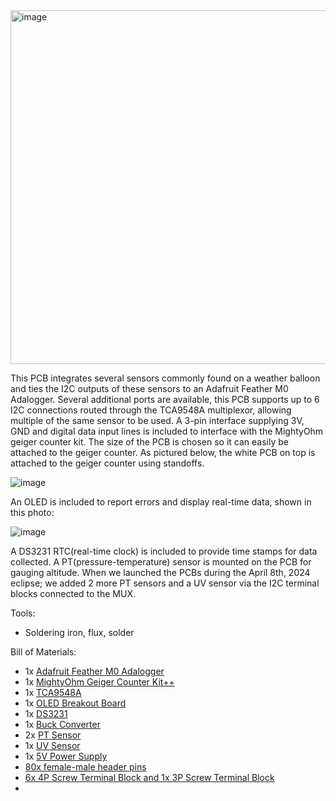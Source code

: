 <img width="566" alt="image" src="https://github.com/user-attachments/assets/a59fdeb4-8de4-4b01-8f7c-6bc6dc74c97e" />


This PCB integrates several sensors commonly found on a weather balloon and ties the I2C outputs of these sensors to an Adafruit Feather M0 Adalogger. Several additional ports are available, this PCB supports up to 6 I2C connections routed through the TCA9548A multiplexor, allowing multiple of the same sensor to be used. A 3-pin interface supplying 3V, GND and digital data input lines is included to interface with the MightyOhm geiger counter kit. The size of the PCB is chosen so it can easily be attached to the geiger counter. As pictured below, the white PCB on top is attached to the geiger counter using standoffs.

![image](https://github.com/user-attachments/assets/71ee4a80-4b34-48bc-8c60-7c0f214ba419)

An OLED is included to report errors and display real-time data, shown in this photo:

![image](https://github.com/user-attachments/assets/453385d7-618b-4a67-822e-3d158a4a22c3)

A DS3231 RTC(real-time clock) is included to provide time stamps for data collected. A PT(pressure-temperature) sensor is mounted on the PCB for gauging altitude. When we launched the PCBs during the April 8th, 2024 eclipse; we added 2 more PT sensors and a UV sensor via the I2C terminal blocks connected to the MUX. 

Tools:
- Soldering iron, flux, solder

Bill of Materials:
- 1x [Adafruit Feather M0 Adalogger](https://www.adafruit.com/product/2796)
- 1x [MightyOhm Geiger Counter Kit++](https://mightyohm.com/blog/products/geiger-counter/)
- 1x [TCA9548A](https://www.adafruit.com/product/2717)
- 1x [OLED Breakout Board](https://www.adafruit.com/product/684)
- 1x [DS3231](https://www.adafruit.com/product/3013)
- 1x [Buck Converter](https://www.amazon.com/Anmbest-AMS1117-3-3-4-75V-12V-Voltage-Regulator/dp/B07CP4P5XJ/ref=sr_1_3?crid=37L7UTJOVB3HT&dib=eyJ2IjoiMSJ9.dNdTz3xf0JlyTyIUX87bachtYZ4fJ1FvHqrDlyGFcNkDXdMzG32SLR0UKRBnglLci5d9JRzqS4mDMEeCkYQfhyZ24NFUszIYvXpYoe0QuZ0_N80pzL2Ez0E3Rtpr71TZbEfL6HJSWaaaLn0Ul5RQup8h1o5B3DxhqrPDVrzoPn4uLcjXBZnu_Z2C3pxzRcEFm30_iZ5W7-sf2zoPMJjYwXI-VbpCW5QQkhZkivVnMgU.hX62fo94EqSNTrBGZzGj5FG9tlrqV-c6Vn11pWWRGW4&dib_tag=se&keywords=3+pin+buck+converter&qid=1735335725&sprefix=3+pin+buck+convertor%2Caps%2C112&sr=8-3)
- 2x [PT Sensor](https://www.adafruit.com/product/1893)
- 1x [UV Sensor](https://www.adafruit.com/product/4831)
- 1x [5V Power Supply](https://www.amazon.com/HiLetgo-Supply-Module-Prototype-Breadboard/dp/B00HJ6AE72/ref=sr_1_3?crid=2DKGUQ1Q716YF&dib=eyJ2IjoiMSJ9.Md0j3eGgkH5_jjNUeIM9MG7lovEA-jCHb_v28IreAFFRgz20i9V9T2PUOIprbcB9NPysT5CcuoYPreC1EBqVbeTAHV1EzLlvSE8d7lZOWMyAWDkLV5m8z4J7JlNRYkzn4P8lAvpFpIHOB0atov4bzzMPYq5mAwt2YM9V5_ZTV-evMcT8-pG_v6qdllvFZ8q5WexeRxJlvpkwYed41cO5lWJdZB8AZoLQ1N6sVNaTb14.gvRQ09DsexbLZmC-hcVswSj8bGLP5GAwjicZ1Q906Mc&dib_tag=se&keywords=5v+supply+breadboard&qid=1735335704&sprefix=5v+supply+breadborad%2Caps%2C121&sr=8-3)
- [80x female-male header pins](https://www.amazon.com/Glarks-Straight-Connector-Assortment-Prototype/dp/B076GZXW3Z/ref=sr_1_11?crid=303NKPL61S3C5&dib=eyJ2IjoiMSJ9.tG0DHq-qOQb29Ii9gxxXhT1xr975eEtKwB6Im_jWpigu4KK1BwF6S3hdOCO_plB4wKW28YRv5pRvOPg27KarTVW9WKEd7u0q5qevB1gAOurtL_dC1HtGhh-E6zim05gLTvGyZWysP__IFLbx-UyTL9_WVs8ldQev39iACwtP14eEVMWE2_FTbho3Kr8kW_224-88diKcYMWfBZL0xFa11DcUSFNvVPUOnnFHCmn80zGBVDPc2UgtcyQnQSPvPBjcT7kzkHKVVyIcws3OzayHrCVwi4_UbBevYlzZ796I5LHinkKAJ-gIo8s2m9VBaTiNmsMnC6YYV4gMnd6y3AbDiJ145Trr7vOGophGdx_4iZA.5Jt16vUwbAf6AtzjjqUpi08kPeEmf0GAt4aiNKbT_Po&dib_tag=se&keywords=female+male+header+pins&qid=1735334746&s=industrial&sprefix=female+male+header+pins%2Cindustrial%2C111&sr=1-11)
- [6x 4P Screw Terminal Block and 1x 3P Screw Terminal Block](https://www.amazon.com/Connector-Minidodoca-Terminals-Cable%EF%BC%8CEquipped-Screwdriver/dp/B0D29QD1WB/ref=sr_1_3?crid=3KMM1ABOXPGA2&dib=eyJ2IjoiMSJ9.mYsdZzL6FGqmLxdBz8OHnkKHsODyPVATk6LN_mVjZR1Ci2QxcgeG6KFm8H_nUql5fEM5-Bvcm922PfHZsN2928UapDtYTOkzUcqYkmNe2wrvzWjJhs2IwERjaNx7-eFfEOn5ujXpNInhK9wWqX0kfR0PvxI4a_ZPa2qNRIKmKRDRGQEkh989Cdgz_hzs3pJSeka7UZedNBv_VtW2O9UQFsfUVZIPEQs_ljjS_03p4AFrdZnTnrUl4xApC9YpJP20SvI_mjifPgT2EYtZTthUX5PPLjj64O1oIFFeDHVF0UDi2b0_dAArTpnCHg9GD9WaxeyJslS1bOWVABWaFBBU_fS6_ZGAlmMRkWvfw2F9jBM.NS5-iuKOMLw5ewH-8pB3pjTPDAJahAFMUU-Gm2kogmY&dib_tag=se&keywords=5pcs+16-Pin+%2816+Pole%29+Plug-in+Screw+Terminal+Block+Connector+2.54mm+0.1%22+Pitch+Panel+PCB+Mount+DIY&qid=1735334311&s=industrial&sprefix=5pcs+16-pin+16+pole+plug-in+screw+terminal+block+connector+2.54mm+0.1+pitch+panel+pcb+mount+diy%2Cindustrial%2C149&sr=1-3)
- 



